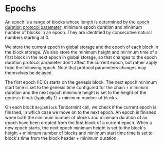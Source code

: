 # Epochs

An epoch is a range of blocks whose length is determined by the [epoch duration protocol parameter](./parameters.md#epoch-duration): minimum epoch duration and minimum number of blocks in an epoch. They are identified by consecutive natural numbers starting at 0.

We store the current epoch in global storage and the epoch of each block in the block storage. We also store the minimum height and minimum time of a first block in the next epoch in global storage, so that changes to the epoch duration protocol parameter don't affect the current epoch, but rather apply from the following epoch. Note that protocol parameters changes may themselves be delayed.

The first epoch (ID 0) starts on the genesis block. The next epoch minimum start time is set to the genesis time configured for the chain + minimum duration and the next epoch minimum height is set to the height of the genesis block (typically 1) + minimum number of blocks.

On each block `BeginBlock` Tendermint call, we check if the current epoch is finished, in which case we move on to the next epoch. An epoch is finished when both the minimum number of blocks and minimum duration of an epoch have been created from the first block of a current epoch. When a new epoch starts, the next epoch minimum height is set to the block's height + minimum number of blocks and minimum start time time is set to block's time from the block header + minimum duration.
